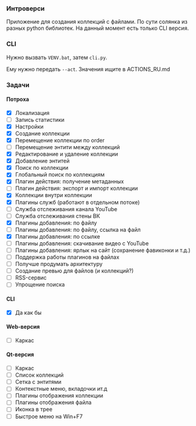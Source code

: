 ### Интроверси

Приложение для создания коллекций с файлами. По сути солянка из разных python библиотек. На данный момент есть только CLI версия.

### CLI

Нужно вызвать `VENV.bat`, затем `cli.py`.

Ему нужно передать `--act`. Значения ищите в ACTIONS_RU.md

### Задачи
#### Потроха
- [x] Локализация
- [ ] Запись статистики
- [x] Настройки
- [x] Создание коллекции
- [x] Перемещение коллекции по order
- [ ] Перемещение энтити между коллекций
- [x] Редактирование и удаление коллекции
- [x] Добавление энтитей
- [x] Поиск по коллекции
- [x] Глобальный поиск по коллекциям
- [x] Плагин действия: получение метаданных
- [ ] Плагин действия: экспорт и импорт коллекции
- [x] Коллекции внутри коллекции
- [x] Плагины служб (работают в отдельном потоке)
- [ ] Служба отслеживания канала YouTube
- [ ] Служба отслеживания стены ВК
- [x] Плагины добавления: по файлу
- [ ] Плагины добавления: по файлу, ссылка на файл
- [x] Плагины добавления: по ссылке
- [ ] Плагины добавления: скачивание видео с YouTube
- [ ] Плагины добавления: ярлык на сайт (сохранение фавиконки и т.д.)
- [ ] Поддержка работы плагинов на файлах
- [ ] Получше продумать архитектуру
- [ ] Создание превью для файлов (и коллекций?)
- [ ] RSS-сервис
- [ ] Упрощение поиска

#### CLI
- [x] Да как бы

#### Web-версия
- [ ] Каркас

#### Qt-версия
- [ ] Каркас
- [ ] Список коллекций
- [ ] Сетка с энтитями
- [ ] Контекстные меню, вкладочки ит.д
- [ ] Плагины отображения коллекции
- [ ] Плагины отображения файла
- [ ] Иконка в трее
- [ ] Быстрое меню на Win+F7
